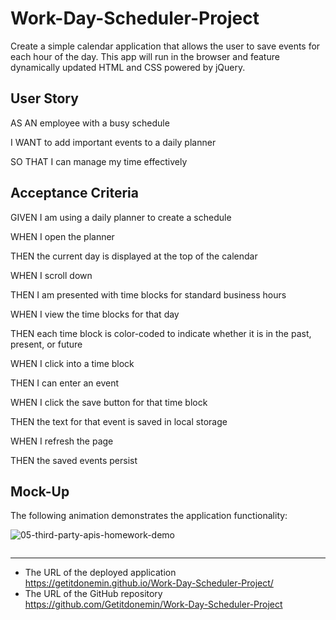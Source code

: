 # Work-Day-Scheduler-Project
Create a simple calendar application that allows the user to save events for each hour of the day. This app will run in the browser and feature dynamically updated HTML and CSS powered by jQuery.

## User Story

AS AN employee with a busy schedule

I WANT to add important events to a daily planner

SO THAT I can manage my time effectively 

## Acceptance Criteria

GIVEN I am using a daily planner to create a schedule

WHEN I open the planner

THEN the current day is displayed at the top of the calendar

WHEN I scroll down

THEN I am presented with time blocks for standard business hours

WHEN I view the time blocks for that day

THEN each time block is color-coded to indicate whether it is in the past, present, or future

WHEN I click into a time block

THEN I can enter an event

WHEN I click the save button for that time block

THEN the text for that event is saved in local storage

WHEN I refresh the page

THEN the saved events persist


## Mock-Up
The following animation demonstrates the application functionality:

![05-third-party-apis-homework-demo](https://user-images.githubusercontent.com/107437104/181144935-542c5d08-0078-45a0-a3de-19005c97c360.gif)


```
```
- - -

* The URL of the deployed application
https://getitdonemin.github.io/Work-Day-Scheduler-Project/
* The URL of the GitHub repository
https://github.com/Getitdonemin/Work-Day-Scheduler-Project
